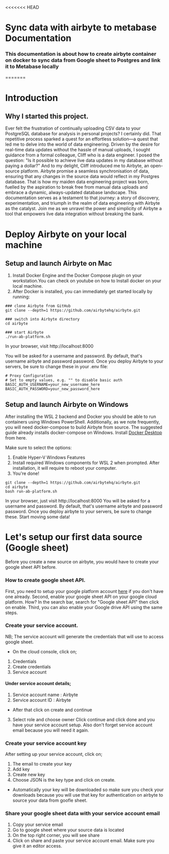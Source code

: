 <<<<<<< HEAD
# Sync data with airbyte to metabase Documentation
### This documentation is about how to create airbyte container on docker to sync data from Google sheet to Postgres and link it to Metabase locally
=======
# Introduction
## Why I started this project.

Ever felt the frustration of continually uploading CSV data to your PostgreSQL database for analysis in personal projects? I certainly did. That repetitive process sparked a quest for an effortless solution—a quest that led me to delve into the world of data engineering.
Driven by the desire for real-time data updates without the hassle of manual uploads, I sought guidance from a formal colleague, Cliff who is a data engineer. I posed the question: "Is it possible to achieve live data updates in my database without paying a dollar?" And to my delight, Cliff introduced me to Airbyte, an open-source platform.
Airbyte promise a seamless synchronisation of data, ensuring that any changes in the source data would  reflect in my Postgres database.
That is how my maiden data engineering project was born, fuelled by the aspiration to break free from manual data uploads and embrace a dynamic, always-updated database landscape.
This documentation serves as a testament to that journey: a story of discovery, experimentation, and triumph in the realm of data engineering with Airbyte as the catalyst.
Join me as we unravel the power and simplicity of Airbyte a tool that empowers live data integration without breaking the bank.

# Deploy Airbyte on your local machine
## Setup and launch Airbyte on Mac
1. Install Docker Engine and the Docker Compose plugin on your workstation.You can check on youtube on how to Install docker on your local machine.
2. After Docker is installed, you can immediately get started locally by running:
```
### clone Airbyte from GitHub
git clone --depth=1 https://github.com/airbytehq/airbyte.git

### switch into Airbyte directory
cd airbyte

### start Airbyte
./run-ab-platform.sh
```
In your browser, visit http://localhost:8000

You will be asked for a username and password. By default, that's username airbyte and password password. Once you deploy Airbyte to your servers, be sure to change these in your .env file:
``` 
# Proxy Configuration
# Set to empty values, e.g. "" to disable basic auth
BASIC_AUTH_USERNAME=your_new_username_here
BASIC_AUTH_PASSWORD=your_new_password_here
```
## Setup and launch Airbyte on Windows
After installing the WSL 2 backend and Docker you should be able to run containers using Windows PowerShell. Additionally, as we note frequently, you will need docker-compose to build Airbyte from source. The suggested guide already installs docker-compose on Windows.
Install [Docker Desktop](https://docs.docker.com/desktop/install/windows-install/) from here.

Make sure to select the options:

1. Enable Hyper-V Windows Features
2. Install required Windows components for WSL 2 when prompted. After installation, it will require to reboot your computer.
3. You're done!

```
git clone --depth=1 https://github.com/airbytehq/airbyte.git
cd airbyte
bash run-ab-platform.sh
```

In your browser, just visit http://localhost:8000
You will be asked for a username and password. By default, that's username airbyte and password password. Once you deploy airbyte to your servers, be sure to change these.
Start moving some data!

# Let's setup our first data source (Google sheet)
Before you create a new source on airbyte, you would have to create your google sheet API before.
### How to create google sheet API.
First, you need to setup your google platform account [here](https://console.cloud.google.com/) if you don't have one already.
Second, enable your google sheet API on your google cloud platform. How?
In the search bar, search for "Google sheet API" then click on enable.
Third, you can also enable your Google drive API using the same steps.
### Create your service account.
NB; The service account will generate the credentials that will use to access google sheet.
* On the cloud console, click on;
1. Credentials
2. Create credentials
3. Service account

#### Under service account details;
1. Service account name : Airbyte
2. Service account ID : Airbyte
* After that click on create and continue 
3. Select role and choose owner
Click continue and click done and you have your service account setup. Also don't forget service account email because you will need it again.

### Create your service account key
After setting up your service account, click on;
1. The email to create your key
2. Add key
3. Create new key
4. Choose JSON is the key type and click on create.
* Automatically your key will be downloaded so make sure you check your downloads because you will use that key for authentication on airbyte to source your data from goofle sheet.

### Share your google sheet data with your service account email
1. Copy your service email
2. Go to google sheet where your source data is located
3. On the top right corner, you will see share 
4. Click on share and paste your service account email. Make sure you give it an editor access.

